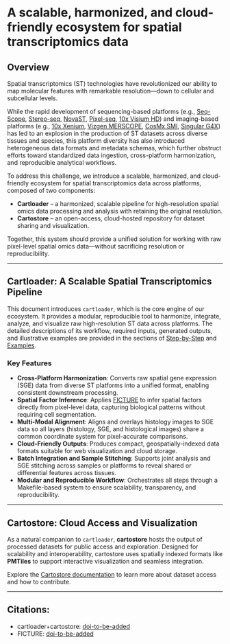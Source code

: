 # A scalable, harmonized, and cloud-friendly ecosystem for spatial transcriptomics data

## Overview
Spatial transcriptomics (ST) technologies have revolutionized our ability to map molecular features with remarkable resolution—down to cellular and subcellular levels. 

While the rapid development of sequencing-based platforms (e.g., [Seq-Scope](), [Stereo-seq](), [NovaST](), [Pixel-seq](), [10x Visium HD]()) and imaging-based platforms (e.g., [10x Xenium](), [Vizgen MERSCOPE](), [CosMx SMI](), [Singular G4X]()) has led to an explosion in the production of ST datasets across diverse tissues and species, this platform diversity has also introduced heterogeneous data formats and metadata schemas, which further obstruct efforts toward standardized data ingestion, cross-platform harmonization, and reproducible analytical workflows.

To address this challenge, we introduce a scalable, harmonized, and cloud-friendly ecosystem for spatial transcriptomics data across platforms, composed of two components:

- **Cartloader** – a harmonized, scalable pipeline for high-resolution spatial omics data processing and analysis with retaining the original resolution.
- **Cartostore** – an open-access, cloud-hosted repository for dataset sharing and visualization.

Together, this system should provide a unified solution for working with raw pixel-level spatial omics data—without sacrificing resolution or reproducibility.

---

## Cartloader: A Scalable Spatial Transcriptomics Pipeline

This document introduces `cartloader`, which is the core engine of our ecosystem. It provides a modular, reproducible tool to harmonize, integrate, analyze, and visualize raw high-resolution ST data across platforms. The detailed descriptions of its workflow, required inputs, generated outputs, and illustrative examples are provided in the sections of [Step-by-Step]() and [Examples]().

### Key Features

- **Cross-Platform Harmonization**: Converts raw spatial gene expression (SGE) data from diverse ST platforms into a unified format, enabling consistent downstream processing.
- **Spatial Factor Inference**: Applies [FICTURE]() to infer spatial factors directly from pixel-level data, capturing biological patterns without requiring cell segmentation.
- **Multi-Modal Alignment**: Aligns and overlays histology images to SGE data so all layers (histology, SGE, and histological images) share a common coordinate system for pixel-accurate comparisons.
- **Cloud-Friendly Outputs**: Produces compact, geospatially-indexed data formats suitable for web visualization and cloud storage.
- **Batch Integration and Sample Stitching**: Supports joint analysis and SGE stitching across samples or platforms to reveal shared or differential features across tissues.
- **Modular and Reproducible Workflow**: Orchestrates all steps through a Makefile-based system to ensure scalability, transparency, and reproducibility.

---

## Cartostore: Cloud Access and Visualization

As a natural companion to `cartloader`, **cartostore** hosts the output of processed datasets for public access and exploration. Designed for scalability and interoperability, cartostore uses spatially indexed formats like **PMTiles** to support interactive visualization and seamless integration.

Explore the [Cartostore documentation](link-to-be-added) to learn more about dataset access and how to contribute.

---

## Citations:

* cartloader+cartostore: [doi-to-be-added](link-to-be-added)
* FICTURE: [doi-to-be-added](link-to-be-added)

